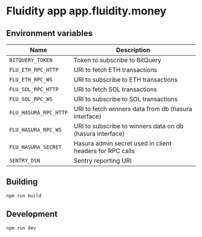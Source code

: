 # Fluidity app app.fluidity.money

## Environment variables

| Name                 | Description                                                   |
| ------------------   | ------------------------------------------------------------- |
| `BITQUERY_TOKEN`     | Token to subscribe to BitQuery                                |
| `FLU_ETH_RPC_HTTP`   | URI to fetch ETH transactions                                 |
| `FLU_ETH_RPC_WS`     | URI to subscribe to ETH transactions                          |
| `FLU_SOL_RPC_HTTP`   | URI to fetch SOL transactions                                 |
| `FLU_SOL_RPC_WS`     | URI to subscribe to SOL transactions                          |
| `FLU_HASURA_RPC_HTTP`| URI to fetch winners data from db (hasura interface)          |
| `FLU_HASURA_RPC_WS`  | URI to subscribe to winners data on db (hasura interface)     |
| `FLU_HASURA_SECRET`  | Hasura admin secret used in client headers for RPC calls      |
| `SENTRY_DSN`         | Sentry reporting URI                                          |

## Building

    npm run build

## Development

    npm run dev
